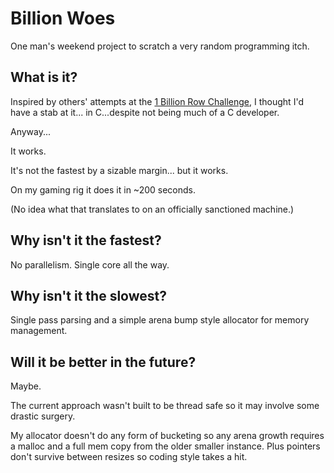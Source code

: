 # Billion Woes

One man's weekend project to scratch a very random programming itch.

## What is it?

Inspired by others' attempts at the [1 Billion Row Challenge](https://github.com/gunnarmorling/1brc), I thought I'd have a stab at it... in C...despite not being much of a C developer.

Anyway...

It works.

It's not the fastest by a sizable margin... but it works.

On my gaming rig it does it in ~200 seconds.

(No idea what that translates to on an officially sanctioned machine.)

## Why isn't it the fastest?

No parallelism.
Single core all the way.

## Why isn't it the slowest?

Single pass parsing and a simple arena bump style allocator for memory management.

## Will it be better in the future?

Maybe.

The current approach wasn't built to be thread safe so it may involve some drastic surgery.

My allocator doesn't do any form of bucketing so any arena growth requires a malloc and a full mem copy from the older smaller instance. 
Plus pointers don't survive between resizes so coding style takes a hit.
